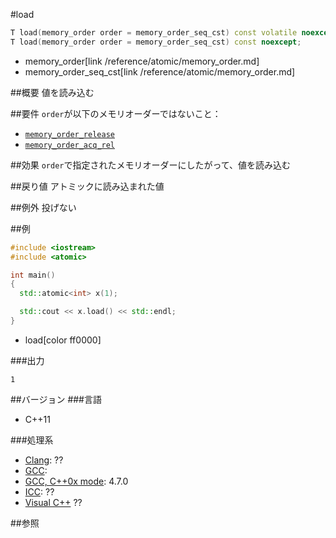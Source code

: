 #load
```cpp
T load(memory_order order = memory_order_seq_cst) const volatile noexcept;
T load(memory_order order = memory_order_seq_cst) const noexcept;
```
* memory_order[link /reference/atomic/memory_order.md]
* memory_order_seq_cst[link /reference/atomic/memory_order.md]

##概要
値を読み込む


##要件
`order`が以下のメモリオーダーではないこと：
- [`memory_order_release`](/reference/atomic/memory_order.md)
- [`memory_order_acq_rel`](/reference/atomic/memory_order.md)


##効果
`order`で指定されたメモリオーダーにしたがって、値を読み込む


##戻り値
アトミックに読み込まれた値


##例外
投げない


##例
```cpp
#include <iostream>
#include <atomic>

int main()
{
  std::atomic<int> x(1);

  std::cout << x.load() << std::endl;
}
```
* load[color ff0000]


###出力
```
1
```


##バージョン
###言語
- C++11


###処理系
- [Clang](/implementation#clang.md): ??
- [GCC](/implementation#gcc.md): 
- [GCC, C++0x mode](/implementation#gcc.md): 4.7.0
- [ICC](/implementation#icc.md): ??
- [Visual C++](/implementation#visual_cpp.md) ??


##参照


